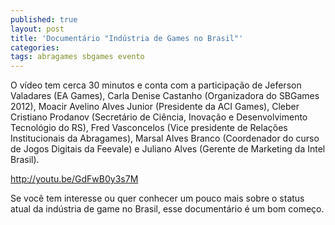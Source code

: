 ```yaml
---
published: true
layout: post
title: 'Documentário "Indústria de Games no Brasil"'
categories: 
tags: abragames sbgames evento
---
```

O vídeo tem cerca 30 minutos e conta com a participação de Jeferson Valadares (EA Games), Carla Denise Castanho (Organizadora do SBGames 2012), Moacir Avelino Alves Junior (Presidente da ACI Games), Cleber Cristiano Prodanov (Secretário de Ciência, Inovação e Desenvolvimento Tecnológio do RS), Fred Vasconcelos (Vice presidente de Relações Institucionais da Abragames), Marsal Alves Branco (Coordenador do curso de Jogos Digitais da Feevale) e Juliano Alves (Gerente de Marketing da Intel Brasil).

http://youtu.be/GdFwB0y3s7M

Se você tem interesse ou quer conhecer um pouco mais sobre o status atual da indústria de game no Brasil, esse documentário é um bom começo.